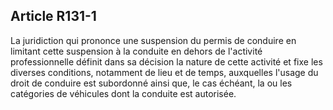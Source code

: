 Article R131-1
----
La juridiction qui prononce une suspension du permis de conduire en limitant
cette suspension à la conduite en dehors de l'activité professionnelle définit
dans sa décision la nature de cette activité et fixe les diverses conditions,
notamment de lieu et de temps, auxquelles l'usage du droit de conduire est
subordonné ainsi que, le cas échéant, la ou les catégories de véhicules dont la
conduite est autorisée.
